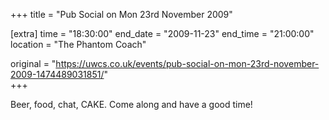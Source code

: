 +++
title = "Pub Social on Mon 23rd November 2009"

[extra]
time = "18:30:00"
end_date = "2009-11-23"
end_time = "21:00:00"
location = "The Phantom Coach"

original = "https://uwcs.co.uk/events/pub-social-on-mon-23rd-november-2009-1474489031851/"    
+++

Beer, food, chat, CAKE. Come along and have a good time\!

